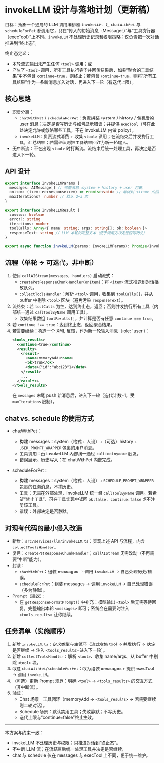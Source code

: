 # invokeLLM 设计与落地计划（更新稿）

目标：抽象一个通用的 LLM 调用编排器 `invokeLLM`，让 `chatWithPet` 与 `scheduleForPet` 都调用它，只在“传入的初始消息（Messages）”与“工具执行器（execTool）”上不同。`invokeLLM` 不处理历史记录和权限策略；仅负责把一次对话推进到“终止态”。

终止态定义：
- 本轮流式输出未产生任何 `<tool>` 调用；或
- 产生了 `<tool>` 调用，所有工具执行完毕并回传结果后，如果“聚合的工具结果”中不包含 `continue=true`，则终止；若包含 `continue=true`，则将“所有工具结果”作为一条新消息加入对话，再进入下一轮（有迭代上限）。

## 核心思路
- 职责分离：
  - `chatWithPet` / `scheduleForPet`：负责拼装 system / history / 包裹后的 user 消息；决定是否写历史与如何显示错误；并提供 `execTool`（可在此处决定允许或忽略哪些工具，不在 invokeLLM 内做 policy）。
  - `invokeLLM`：负责流式消费 + 收集 `<tool>` 调用；在流结束后并发执行工具，汇总结果；若需继续则把工具结果回注为新一轮输入。
- 无中断流：不在出现 `<tool>` 时打断流。流结束后统一处理工具，再决定是否进入下一轮。

## API 设计
```ts
export interface InvokeLLMParams {
  messages: AIMessage[] // 完整消息（system + history + user 包裹）
  onItem: (item: PetResponseItem) => Promise<void> // 解析到 <item> 的回调
  maxIterations?: number // 默认 2~3 次
}

export interface InvokeLLMResult {
  success: boolean
  error?: string
  iterations: number
  toolCalls: Array<{ name: string; args: string[]; ok: boolean }>
  responseText: string // LLM 本轮的完整文本（便于调用方决定是否写历史）
}

export async function invokeLLM(params: InvokeLLMParams): Promise<InvokeLLMResult>
```

## 流程（单轮 → 可迭代，非中断）
1) 使用 `callAIStream(messages, handlers)` 启动流式：
   - `createPetResponseChunkHandler(onItem)`：将 `<item>` 流式推送到对话播放队列。
   - `collectToolsHandler`：解析 `<tool>` 调用，收集到 `toolCalls[]`，并从 buffer 中剔除 `<tool>` 区块（避免污染 `responseText`）。
2) 流结束：若 `toolCalls` 为空，达到终止态，返回；否则并发执行所有工具（内部统一通过 `callToolByName` 调用工具）。
   - 收集结果数组 `toolResults[]`，并计算是否有任意 `continue === true`。
3) 若 `continue !== true`：达到终止态，返回聚合结果。
4) 若需要继续：构造一个 XML 反馈，作为新一轮输入消息（role: 'user'）：
   ```xml
   <tools_results>
     <continue>true</continue>
     <results>
       <result>
         <name>memoryAdd</name>
         <ok>true</ok>
         <data>{"id":"abc123"}</data>
       </result>
       ...
     </results>
   </tools_results>
   ```
   在 `messages` 末尾 push 新消息后，进入下一轮（迭代计数+1，受 `maxIterations` 限制）。

## chat vs. schedule 的使用方式
- chatWithPet：
  - 构建 messages：system（格式 + 人设）+（可选）history + `USER_PROMPT_WRAPPER` 包裹的用户消息。
  - 工具调用：由 invokeLLM 内部统一通过 `callToolByName` 触发。
  - 错误展示、历史写入：在 chatWithPet 内部完成。

- scheduleForPet：
  - 构建 messages：system（格式 + 人设）+ `SCHEDULE_PROMPT_WRAPPER` 包裹的任务消息，不拼历史。
  - 工具：无需在外部处理，invokeLLM 统一经 `callToolByName` 调用。若希望“禁止工具”，可在工具实现中返回 `ok:false, continue:false` 或不注册该工具。
  - 错误：外部决定是否静默。

## 对现有代码的最小侵入改造
- 新增：`src/services/llm/invokeLLM.ts`：实现上述 API 与流程，内含 `collectToolsHandler`。
- 复用：`createPetResponseChunkHandler`；`callAIStream` 无需改动（不再需要“中断”能力）。
- 封装：
  - `chatWithPet`：组装 messages → 调用 `invokeLLM` → 自己处理历史/错误。
  - `scheduleForPet`：组装 messages → 调用 `invokeLLM` → 自己处理错误（多为静默）。
- Prompt（建议）：
  - 在 `getResponseFormatPrompt()` 中补充：模型输出 `<tool>` 后无需等待回复，完整输出本轮 `<messages>` 即可；系统会在需要时注入 `<tools_results>` 让你继续。

## 任务清单（实施顺序）
1. 新增 `invokeLLM.ts`：定义类型与主循环（流式收集 tool → 并发执行 → 决定是否继续 → 注入 `<tools_results>` 进入下一轮）。
2. 新增 `collectToolsHandler`：解析 `<tool>`、收集 name/args、从 buffer 中剔除 `<tool>` 块。
3. 改造 `chatWithPet`/`scheduleForPet`：改为组装 messages + 提供 execTool → 调用 `invokeLLM`。
4. （可选）更新 Prompt 规范：明确 `<tool>` → `<tools_results>` 的交互方式（非中断流）。
5. 验证：
   - Chat 场景：工具闭环（memoryAdd → `<tools_results>` → 若需要继续则二轮对话）。
   - Schedule 场景：默认禁用工具；失败静默；不写历史。
   - 迭代上限与“continue=false”终止生效。

---
本方案与约束一致：
- invokeLLM 不处理历史与权限；只推进对话到“终止态”。
- 不中断 LLM 流；在流结束后统一处理工具并决定是否继续。
- chat 与 schedule 仅在 messages 与 execTool 上不同，便于统一维护。
